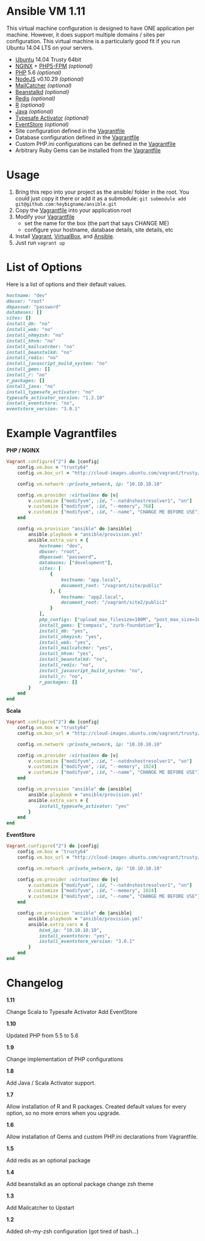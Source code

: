 Ansible VM 1.11
===============

This virtual machine configuration is designed to have ONE application per machine. However, it does support multiple domains / sites per configuration. This virtual machine is a particularly good fit if you run Ubuntu 14.04 LTS on your servers.

- [Ubuntu](http://www.ubuntu.com/) 14.04 Trusty 64bit
- [NGINX](http://nginx.org/) + [PHP5-FPM](http://php-fpm.org/) _(optional)_
- [PHP](http://php.net/) 5.6 _(optional)_
- [NodeJS](http://nodejs.org/) v0.10.29 _(optional)_
- [MailCatcher](http://mailcatcher.me/) _(optional)_
- [Beanstalkd](http://kr.github.io/beanstalkd/) _(optional)_
- [Redis](http://redis.io) _(optional)_
- [R](http://r-project.org) _(optional)_
- [Java](http://java.com) _(optional)_
- [Typesafe Activator](http://scala-lang.org) _(optional)_
- [EventStore](http://geteventstore.com) _(optional)_
- Site configuration defined in the [Vagrantfile](https://github.com/heybigname/ansible/blob/master/Vagrantfile)
- Database configuration defined in the [Vagrantfile](https://github.com/heybigname/ansible/blob/master/Vagrantfile)
- Custom PHP.ini configurations can be defined in the [Vagrantfile](https://github.com/heybigname/ansible/blob/master/Vagrantfile)
- Arbitrary Ruby Gems can be installed from the [Vagrantfile](https://github.com/heybigname/ansible/blob/master/Vagrantfile)

# Usage

1. Bring this repo into your project as the ansible/ folder in the root. You could just copy it there or add it as a submodule: `git submodule add git@github.com:heybigname/ansible.git`
2. Copy the [Vagrantfile](https://github.com/heybigname/ansible/blob/master/Vagrantfile) into your application root
3. Modify your [Vagrantfile](https://github.com/heybigname/ansible/blob/master/Vagrantfile)
    - set the name for the box (the part that says CHANGE ME)
    - configure your hostname, database details, site details, etc
4. Install [Vagrant](http://vagrantup.com), [VirtualBox](https://www.virtualbox.org/), and [Ansible](http://www.ansible.com/home).
5. Just run `vagrant up`

# List of Options

Here is a list of options and their default values.

```ruby
hostname: "dev"
dbuser: "root"
dbpasswd: "password"
databases: []
sites: []
install_db: "no"
install_web: "no"
install_ohmyzsh: "no"
install_hhvm: "no"
install_mailcatcher: "no"
install_beanstalkd: "no"
install_redis: "no"
install_javascript_build_system: "no"
install_gems: []
install_r: "no"
r_packages: []
install_java: "no"
install_typesafe_activator: "no"
typesafe_activator_version: "1.2.10"
install_eventstore: "no",
eventstore_version: "3.0.1"
```

# Example Vagrantfiles

**PHP / NGINX**

```ruby
Vagrant.configure("2") do |config|
    config.vm.box = "trusty64"
    config.vm.box_url = "http://cloud-images.ubuntu.com/vagrant/trusty/current/trusty-server-cloudimg-amd64-vagrant-disk1.box"

    config.vm.network :private_network, ip: "10.10.10.10"

    config.vm.provider :virtualbox do |v|
        v.customize ["modifyvm", :id, "--natdnshostresolver1", "on"]
        v.customize ["modifyvm", :id, "--memory", 768]
        v.customize ["modifyvm", :id, "--name", "CHANGE ME BEFORE USE"]
    end

    config.vm.provision "ansible" do |ansible|
        ansible.playbook = "ansible/provision.yml"
        ansible.extra_vars = {
            hostname: "dev",
            dbuser: "root",
            dbpasswd: "password",
            databases: ["development"],
            sites: [
                {
                    hostname: "app.local",
                    document_root: "/vagrant/site/public"
                }, {
                    hostname: "app2.local",
                    document_root: "/vagrant/site2/public2"
                }
            ],
            php_configs: ["upload_max_filesize=100M", "post_max_size=100M"],
            install_gems: ["compass", "zurb-foundation"],
            install_db: "yes",
            install_ohmyzsh: "yes",
            install_web: "yes",
            install_mailcatcher: "yes",
            install_hhvm: "yes",
            install_beanstalkd: "no",
            install_redis: "no",
            install_javascript_build_system: "no",
            install_r: "no",
            r_packages: []
        }
    end
end
```

**Scala**

```ruby
Vagrant.configure("2") do |config|
    config.vm.box = "trusty64"
    config.vm.box_url = "http://cloud-images.ubuntu.com/vagrant/trusty/current/trusty-server-cloudimg-amd64-vagrant-disk1.box"

    config.vm.network :private_network, ip: "10.10.10.10"

    config.vm.provider :virtualbox do |v|
        v.customize ["modifyvm", :id, "--natdnshostresolver1", "on"]
        v.customize ["modifyvm", :id, "--memory", 1024]
        v.customize ["modifyvm", :id, "--name", "CHANGE ME BEFORE USE"]
    end

    config.vm.provision "ansible" do |ansible|
        ansible.playbook = "ansible/provision.yml"
        ansible.extra_vars = {
            install_typesafe_activator: "yes"
        }
    end
end
```

**EventStore**

```ruby
Vagrant.configure("2") do |config|
    config.vm.box = "trusty64"
    config.vm.box_url = "http://cloud-images.ubuntu.com/vagrant/trusty/current/trusty-server-cloudimg-amd64-vagrant-disk1.box"

    config.vm.network :private_network, ip: "10.10.10.10"

    config.vm.provider :virtualbox do |v|
        v.customize ["modifyvm", :id, "--natdnshostresolver1", "on"]
        v.customize ["modifyvm", :id, "--memory", 1024]
        v.customize ["modifyvm", :id, "--name", "CHANGE ME BEFORE USE"]
    end

    config.vm.provision "ansible" do |ansible|
        ansible.playbook = "ansible/provision.yml"
        ansible.extra_vars = {
            bind_ip: "10.10.10.10",
            install_eventstore: "yes",
            install_eventstore_version: "3.0.1"
        }
    end
end
```

Changelog
=========

**1.11**

Change Scala to Typesafe Activator
Add EventStore 

**1.10**

Updated PHP from 5.5 to 5.6

**1.9**

Change implementation of PHP configurations

**1.8**

Add Java / Scala Activator support.

**1.7**

Allow installation of R and R packages. Created default values for every option, so no more errors when you upgrade.

**1.6**

Allow installation of Gems and custom PHP.ini declarations from Vagrantfile.

**1.5**

Add redis as an optional package

**1.4**

Add beanstalkd as an optional package
change zsh theme

**1.3**

Add Mailcatcher to Upstart

**1.2**

Added oh-my-zsh configuration (got tired of bash...)
